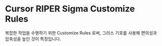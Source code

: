 # Cursor RIPER Sigma Customize Rules

복잡한 작업을 수행하기 위한 Customize Rules 로써, 그리스 기호를 사용해 편의성과 압축성을 높인 것이 특징입니다.
